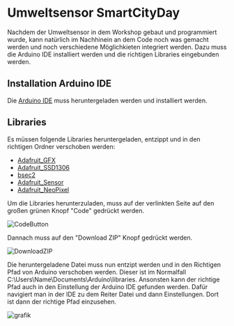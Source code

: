 # Umweltsensor SmartCityDay

Nachdem der Umweltsensor in dem Workshop gebaut und programmiert wurde, kann natürlich im Nachhinein an dem Code noch was gemacht werden und noch verschiedene Möglichkieten integriert werden. Dazu muss die Arduino IDE installiert werden und die richtigen Libraries eingebunden werden.

## Installation Arduino IDE

Die [Arduino IDE](https://www.arduino.cc/en/software) muss heruntergeladen werden und installiert werden.

## Libraries
Es müssen folgende Libraries heruntergeladen, entzippt und in den richtigen Ordner verschoben werden:
- [Adafruit_GFX](https://github.com/adafruit/Adafruit-GFX-Library)
- [Adafruit_SSD1306](https://github.com/adafruit/Adafruit_SSD1306)
- [bsec2](https://github.com/boschsensortec/Bosch-BSEC2-Library)
- [Adafruit_Sensor](https://github.com/adafruit/Adafruit_Sensor)
- [Adafruit_NeoPixel](https://github.com/adafruit/Adafruit_NeoPixel)

Um die Libraries herunterzuladen, muss auf der verlinkten Seite auf den großen grünen Knopf "Code" gedrückt werden.

![CodeButton](https://github.com/user-attachments/assets/6843f824-b631-4fdf-9394-1817e133de50)

Dannach muss auf den "Download ZIP" Knopf gedrückt werden.

![DownloadZIP](https://github.com/user-attachments/assets/a399e5bc-9e6c-4886-826e-1f237b2e7f45)

Die heruntergeladene Datei muss nun entzipt werden und in den Richtigen Pfad von Arduino verschoben werden. 
Dieser ist im Normalfall C:\Users\Name\Documents\Arduino\libraries.
Ansonsten kann der richtige Pfad auch in den Einstellung der Arduino IDE gefunden werden. Dafür navigiert man in der IDE zu dem Reiter Datei und dann Einstellungen. Dort ist dann der richtige Pfad einzusehen.

![grafik](https://github.com/user-attachments/assets/7f05528e-a27b-4e30-bf79-d7cef51dc9fe)

